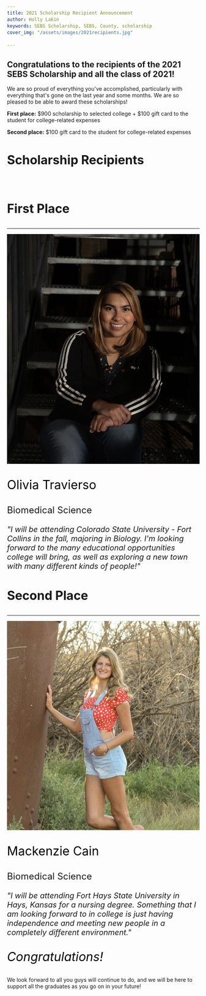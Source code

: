 ```yaml
---
title: 2021 Scholarship Recipient Announcement
author: Holly Lakin
keywords: SEBS Scholarship, SEBS, County, scholarship
cover_img: "/assets/images/2021recipients.jpg"

---
```

## Congratulations to the recipients of the 2021 SEBS Scholarship and all the class of 2021!

We are so proud of everything you've accomplished, particularly with everything that's gone on the last year and some months. We are so pleased to be able to award these scholarships!

**First place:** $900 scholarship to selected college + $100 gift card to the student for college-related expenses

**Second place:** $100 gift card to the student for college-related expenses

<div class="text-center mt-5">
<h2 style="font-size: 2rem;">Scholarship Recipients</h2>
<br>
<div class="mb-5"> 
<h3 style="font-size: 2rem;">First Place</h3>
<hr>
<img src="/assets/images/otravierso.jpg" title="Olivia Travierso" alt="Olivia Travierso">
<p style="font-size: 2rem;color: black;">Olivia Travierso</p>
<p style="font-size: 1.5rem;">Biomedical Science</p>
<p style="font-size: 1.25rem;"><i>"I will be attending Colorado State University - Fort Collins in the fall, majoring in Biology. I'm looking forward to the many educational opportunities college will bring, as well as exploring a new town with many different kinds of people!"</i></p>
  </div>
<div class="mb-5">
<h3 style="font-size: 2rem;">Second Place</h3>
<hr>
<img src="/assets/images/mcain.jpg" title="Mackenzie Cain" alt="Mackenzie Cain">
<p style="font-size: 2rem;color: black;">Mackenzie Cain</p>
<p style="font-size: 1.5rem;">Biomedical Science</p>
<p style="font-size: 1.25rem;"><i>"I will be attending Fort Hays State University in Hays, Kansas for a nursing degree. Something that I am looking forward to in college is just having independence and meeting new people in a completely different environment."</i></p>
</div>
<p style="font-size: 2rem;color: black;" class="mb-5"><i>Congratulations!</i></p>
</div>

We look forward to all you guys will continue to do, and we will be here to support all the graduates as you go on in your future!